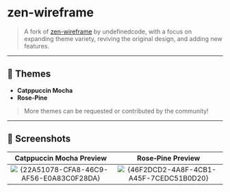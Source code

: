 # zen-wireframe

> A fork of [zen-wireframe](https://github.com/napuzu/zen-wireframe) by undefinedcode, with a focus on expanding theme variety, reviving the original design, and adding new features.

---

## 🎨 Themes

- **Catppuccin Mocha**  
- **Rose‑Pine**

> More themes can be requested or contributed by the community!

---

## 📸 Screenshots

| Catppuccin Mocha Preview | Rose‑Pine Preview |
| :----------------------: | :---------------: |
| ![{22A51078-CFA8-46C9-AF56-E0A83C0F28DA}](https://github.com/user-attachments/assets/fd51496c-2fd1-42ac-9fa4-04e25d61f811) | ![{46F2DCD2-4A8F-4CB1-A45F-7CEDC51B0D20}](https://github.com/user-attachments/assets/e4f47de8-d912-4571-bd1d-3dfde0810039) |

